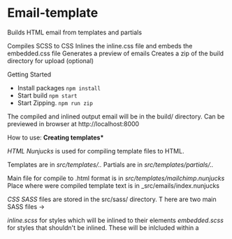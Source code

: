 # Email-template

Builds HTML email from templates and partials

Compiles SCSS to CSS
Inlines the inline.css file and embeds the embedded.css file
Generates a preview of emails
Creates a zip of the build directory for upload (optional)


Getting Started
- Install packages
`npm install`
- Start build
`npm start`
- Start Zipping.
`npm run zip`


The compiled and inlined output email will be in the build/ directory. 
Can be previewed in browser at http://localhost:8000



How to use:
<b>Creating templates*</b>

*HTML*
*Nunjucks* is used for compiling template files to HTML.

Templates are in _src/templates/.._ 
Partials      are in _src/templates/partials/.._

Main file for compile to .html format         is  in _src/templates/mailchimp.nunjucks_
Place where were compiled template text is  in _src/emails/index.nunjucks

*CSS*
*SASS* files are stored in the src/sass/ directory. T
here are two main SASS files ->

_inline.scss_ for styles which will be inlined to their elements
_embedded.scss_ for styles that shouldn't be inlined. These will be inlcluded within a <style> element in the <head>
